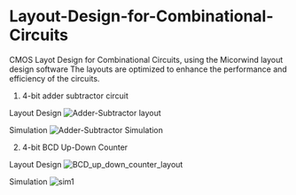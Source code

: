 # Layout-Design-for-Combinational-Circuits

CMOS Layot Design for Combinational Circuits, using the Micorwind layout design software The layouts are optimized to enhance the performance and efficiency of the circuits.

1. 4-bit adder subtractor circuit

Layout Design
![Adder-Subtractor layout](https://github.com/dhrupad-u/Layout-Design-for-Combinational-Circuits/assets/42469685/cf80a7d9-e5cb-4d1a-aa77-3c8acef80757)

Simulation
![Adder-Subtractor Simulation](https://github.com/dhrupad-u/Layout-Design-for-Combinational-Circuits/assets/42469685/85a34f48-6f9a-469b-804b-639b205e4986)

2. 4-bit BCD Up-Down Counter

Layout Design
![BCD_up_down_counter_layout](https://github.com/dhrupad-u/Layout-Design-for-Combinational-Circuits/assets/42469685/f5ec3cc5-dc9f-42eb-ab63-e50946d55f09)

Simulation
![sim1](https://github.com/dhrupad-u/Layout-Design-for-Combinational-Circuits/assets/42469685/cfa46977-1cb1-4778-abf9-a36544017944)
